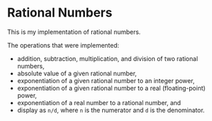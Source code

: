 # Rational Numbers

This is my implementation of rational numbers.

The operations that were implemented:
- addition, subtraction, multiplication, and division of two rational numbers,
- absolute value of a given rational number,
- exponentiation of a given rational number to an integer power, 
- exponentiation of a given rational number to a real (floating-point) power, 
- exponentiation of a real number to a rational number, and
- display as `n/d`, where `n` is the numerator and `d` is the denominator.
